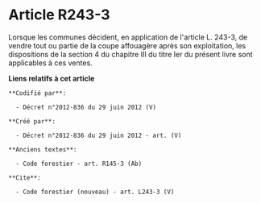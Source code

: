 # Article R243-3

Lorsque les communes décident, en application de l'article L. 243-3, de vendre tout ou partie de la coupe affouagère après
son exploitation, les dispositions de la section 4 du chapitre III du titre Ier du présent livre sont applicables à ces
ventes.

**Liens relatifs à cet article**

	**Codifié par**:

	  - Décret n°2012-836 du 29 juin 2012 (V)

	**Créé par**:

	  - Décret n°2012-836 du 29 juin 2012 - art. (V)

	**Anciens textes**:

	  - Code forestier - art. R145-3 (Ab)

	**Cite**:

	  - Code forestier (nouveau) - art. L243-3 (V)
